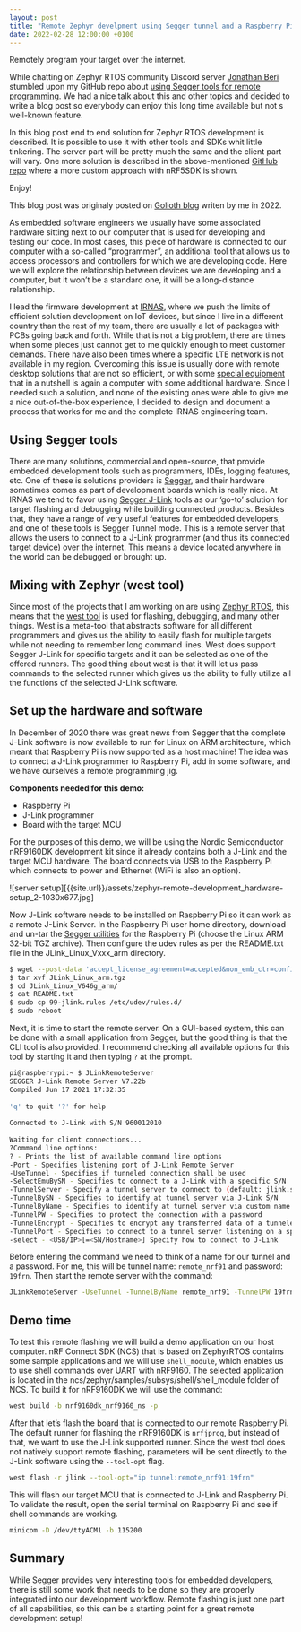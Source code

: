 ```yaml
---
layout: post
title: "Remote Zephyr develpment using Segger tunnel and a Raspberry Pi"
date: 2022-02-28 12:00:00 +0100
---
```


Remotely program your target over the internet. 

While chatting on Zephyr RTOS community Discord server [Jonathan Beri][jon-beri-link] stumbled upon my GitHub repo about [using Segger tools for remote programming][github-link]. We had a nice talk about this and other topics and decided to write a blog post so everybody can enjoy this long time available but not s well-known feature. 

In this blog post end to end solution for Zephyr RTOS development is described. It is possible to use it with other tools and SDKs whit little tinkering. The server part will be pretty much the same and the client part will vary. One more solution is described in the above-mentioned [GitHub repo][github-link] where a more custom approach with nRF5SDK is shown.  

Enjoy!

This blog post was originaly posted on [Golioth blog][golioth-blog-link] writen by me in 2022.

As embedded software engineers we usually have some associated hardware sitting next to our computer that is used for developing and testing our code. In most cases, this piece of hardware is connected to our computer with a so-called “programmer”, an additional tool that allows us to access processors and controllers for which we are developing code. Here we will explore the relationship between devices we are developing and a computer, but it won’t be a standard one, it will be a long-distance relationship.

I lead the firmware development at [IRNAS][irnas-link], where we push the limits of efficient solution development on IoT devices, but since I live in a different country than the rest of my team, there are usually a lot of packages with PCBs going back and forth. While that is not a big problem, there are times when some pieces just cannot get to me quickly enough to meet customer demands. There have also been times where a specific LTE network is not available in my region. Overcoming this issue is usually done with remote desktop solutions that are not so efficient, or with some [special equipment][equipment-link] that in a nutshell is again a computer with some additional hardware. Since I needed such a solution, and none of the existing ones were able to give me a nice out-of-the-box experience, I decided to design and document a process that works for me and the complete IRNAS engineering team.

## Using Segger tools

There are many solutions, commercial and open-source, that provide embedded development tools such as programmers, IDEs, logging features, etc. One of these is solutions providers is [Segger][segger-link], and their hardware sometimes comes as part of development boards which is really nice. At IRNAS we tend to favor using [Segger J-Link][jlink-link] tools as our ‘go-to’ solution for target flashing and debugging while building connected products. Besides that, they have a range of very useful features for embedded developers, and one of these tools is Segger Tunnel mode. This is a remote server that allows the users to connect to a J-Link programmer (and thus its connected target device) over the internet. This means a device located anywhere in the world can be debugged or brought up.

## Mixing with Zephyr (west tool)

Since most of the projects that I am working on are using [Zephyr RTOS][zephyr-link], this means that the [west tool][west-link] is used for flashing, debugging, and many other things. West is a meta-tool that abstracts software for all different programmers and gives us the ability to easily flash for multiple targets while not needing to remember long command lines. West does support Segger J-Link for specific targets and it can be selected as one of the offered runners. The good thing about west is that it will let us pass commands to the selected runner which gives us the ability to fully utilize all the functions of the selected J-Link software.

## Set up the hardware and software

In December of 2020 there was great news from Segger that the complete J-Link software is now available to run for Linux on ARM architecture, which meant that Raspberry Pi is now supported as a host machine! The idea was to connect a J-Link programmer to Raspberry Pi, add in some software, and we have ourselves a remote programming jig.

**Components needed for this demo:**

  * Raspberry Pi
  * J-Link programmer
  * Board with the target MCU

For the purposes of this demo, we will be using the Nordic Semiconductor nRF9160DK development kit since it already contains both a J-Link and the target MCU hardware. The board connects via USB to the Raspberry Pi which connects to power and Ethernet (WiFi is also an option).

![server setup][{{site.url}}/assets/zephyr-remote-development_hardware-setup_2-1030x677.jpg]

Now J-Link software needs to be installed on Raspberry Pi so it can work as a remote J-Link Server. In the Raspberry Pi user home directory, download and un-tar the [Segger utilities][utilities-link] for the Raspberry Pi (choose the Linux ARM 32-bit TGZ archive). Then configure the udev rules as per the README.txt file in the JLink_Linux_Vxxx_arm directory.

```bash
$ wget --post-data 'accept_license_agreement=accepted&non_emb_ctr=confirmed&submit=Download+software' https://www.segger.com/downloads/jlink/JLink_Linux_arm.tgz
$ tar xvf JLink_Linux_arm.tgz
$ cd JLink_Linux_V646g_arm/
$ cat README.txt
$ sudo cp 99-jlink.rules /etc/udev/rules.d/
$ sudo reboot
```

Next, it is time to start the remote server. On a GUI-based system, this can be done with a small application from Segger, but the good thing is that the CLI tool is also provided. I recommend checking all available options for this tool by starting it and then typing `?` at the prompt.

```bash
pi@raspberrypi:~ $ JLinkRemoteServer
SEGGER J-Link Remote Server V7.22b
Compiled Jun 17 2021 17:32:35
 
'q' to quit '?' for help
 
Connected to J-Link with S/N 960012010
 
Waiting for client connections...
?Command line options:
? - Prints the list of available command line options
-Port - Specifies listening port of J-Link Remote Server
-UseTunnel - Specifies if tunneled connection shall be used
-SelectEmuBySN - Specifies to connect to a J-Link with a specific S/N
-TunnelServer - Specify a tunnel server to connect to (default: jlink.segger.com:19020)
-TunnelBySN - Specifies to identify at tunnel server via J-Link S/N
-TunnelByName - Specifies to identify at tunnel server via custom name
-TunnelPW - Specifies to protect the connection with a password
-TunnelEncrypt - Specifies to encrypt any transferred data of a tunneled connection
-TunnelPort - Specifies to connect to a tunnel server listening on a specific port
-select - <USB/IP>[=<SN/Hostname>] Specify how to connect to J-Link
```

Before entering the command we need to think of a name for our tunnel and a password. For me, this will be tunnel name: `remote_nrf91` and password: `19frn`. Then start the remote server with the command:

```bash
JLinkRemoteServer -UseTunnel -TunnelByName remote_nrf91 -TunnelPW 19frn
```

## Demo time

To test this remote flashing we will build a demo application on our host computer. nRF Connect SDK (NCS) that is based on ZephyrRTOS contains some sample applications and we will use `shell_module`, which enables us to use shell commands over UART with nRF9160. The selected application is located in the ncs/zephyr/samples/subsys/shell/shell_module folder of NCS. To build it for nRF9160DK we will use the command:

```bash
west build -b nrf9160dk_nrf9160_ns -p
```

After that let’s flash the board that is connected to our remote Raspberry Pi. The default runner for flashing the nRF9160DK is `nrfjprog`, but instead of that, we want to use the J-Link supported runner. Since the west tool does not natively support remote flashing, parameters will be sent directly to the J-Link software using the `--tool-opt` flag.

```bash
west flash -r jlink --tool-opt="ip tunnel:remote_nrf91:19frn"
```

This will flash our target MCU that is connected to J-Link and Raspberry Pi. To validate the result, open the serial terminal on Raspberry Pi and see if shell commands are working.

```bash
minicom -D /dev/ttyACM1 -b 115200
```

## Summary

While Segger provides very interesting tools for embedded developers, there is still some work that needs to be done so they are properly integrated into our development workflow. Remote flashing is just one part of all capabilities, so this can be a starting point for a great remote development setup!

[github-link]: https://github.com/VojislavM/remote-jlink-programming
[jon-beri-link]: https://www.linkedin.com/in/jonathanberi/
[golioth-blog-link]: https://blog.golioth.io/remote-zephyr-development-using-segger-tunnel-and-a-raspberry-pi/
[irnas-link]: https://www.irnas.eu/
[equipment-link]: https://www.mikroe.com/planet-debug
[segger-link]: https://www.segger.com/
[jlink-link]: https://www.segger.com/products/debug-probes/j-link/
[zephyr-link]: https://www.zephyrproject.org/
[west-link]: https://docs.zephyrproject.org/latest/guides/west/index.html
[utilities-link]: https://www.segger.com/downloads/jlink
[ncs-link]: https://www.nordicsemi.com/Products/Development-software/nRF-Connect-SDK









